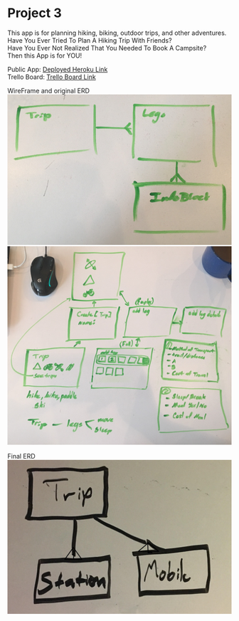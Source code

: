 # Project 3

This app is for planning hiking, biking, outdoor trips, and other adventures. <br>
Have You Ever Tried To Plan A Hiking Trip With Friends? <br>
Have You Ever Not Realized That You Needed To Book A Campsite? <br>
Then this App is for YOU!<br>

Public App:
[Deployed Heroku Link](https://projecto-tres.herokuapp.com/) <br>
Trello Board:
[Trello Board Link](https://trello.com/b/8ef3in6p/projectotres) <br>


WireFrame and original ERD
![wireframe](/public/rmimg/zWireFrame1.jpg)
![ERD Original](/public/rmimg/zERD1.jpg)

Final ERD
![ERD Final](/public/rmimg/zERD2.jpg)

